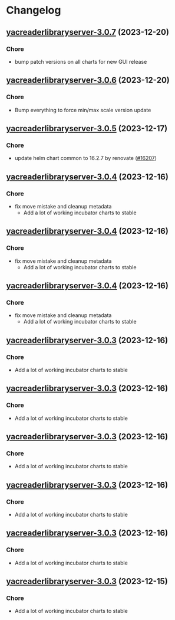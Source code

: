 # Changelog



## [yacreaderlibraryserver-3.0.7](https://github.com/truecharts/charts/compare/yacreaderlibraryserver-3.0.6...yacreaderlibraryserver-3.0.7) (2023-12-20)

### Chore

- bump patch versions on all charts for new GUI release
  
  


## [yacreaderlibraryserver-3.0.6](https://github.com/truecharts/charts/compare/yacreaderlibraryserver-3.0.5...yacreaderlibraryserver-3.0.6) (2023-12-20)

### Chore

- Bump everything to force min/max scale version update
  
  


## [yacreaderlibraryserver-3.0.5](https://github.com/truecharts/charts/compare/yacreaderlibraryserver-3.0.4...yacreaderlibraryserver-3.0.5) (2023-12-17)

### Chore

- update helm chart common to 16.2.7 by renovate ([#16207](https://github.com/truecharts/charts/issues/16207))
  
  


## [yacreaderlibraryserver-3.0.4](https://github.com/truecharts/charts/compare/yacreaderlibraryserver-2.0.14...yacreaderlibraryserver-3.0.4) (2023-12-16)

### Chore

- fix move mistake and cleanup metadata
  - Add a lot of working incubator charts to stable
  
  


## [yacreaderlibraryserver-3.0.4](https://github.com/truecharts/charts/compare/yacreaderlibraryserver-2.0.14...yacreaderlibraryserver-3.0.4) (2023-12-16)

### Chore

- fix move mistake and cleanup metadata
  - Add a lot of working incubator charts to stable
  
  


## [yacreaderlibraryserver-3.0.4](https://github.com/truecharts/charts/compare/yacreaderlibraryserver-2.0.14...yacreaderlibraryserver-3.0.4) (2023-12-16)

### Chore

- fix move mistake and cleanup metadata
  - Add a lot of working incubator charts to stable
  
  


## [yacreaderlibraryserver-3.0.3](https://github.com/truecharts/charts/compare/yacreaderlibraryserver-2.0.14...yacreaderlibraryserver-3.0.3) (2023-12-16)

### Chore

- Add a lot of working incubator charts to stable
  
  


## [yacreaderlibraryserver-3.0.3](https://github.com/truecharts/charts/compare/yacreaderlibraryserver-2.0.14...yacreaderlibraryserver-3.0.3) (2023-12-16)

### Chore

- Add a lot of working incubator charts to stable
  
  


## [yacreaderlibraryserver-3.0.3](https://github.com/truecharts/charts/compare/yacreaderlibraryserver-2.0.14...yacreaderlibraryserver-3.0.3) (2023-12-16)

### Chore

- Add a lot of working incubator charts to stable
  
  


## [yacreaderlibraryserver-3.0.3](https://github.com/truecharts/charts/compare/yacreaderlibraryserver-2.0.14...yacreaderlibraryserver-3.0.3) (2023-12-16)

### Chore

- Add a lot of working incubator charts to stable
  
  


## [yacreaderlibraryserver-3.0.3](https://github.com/truecharts/charts/compare/yacreaderlibraryserver-2.0.14...yacreaderlibraryserver-3.0.3) (2023-12-16)

### Chore

- Add a lot of working incubator charts to stable
  
  


## [yacreaderlibraryserver-3.0.3](https://github.com/truecharts/charts/compare/yacreaderlibraryserver-2.0.14...yacreaderlibraryserver-3.0.3) (2023-12-15)

### Chore

- Add a lot of working incubator charts to stable
  
  
